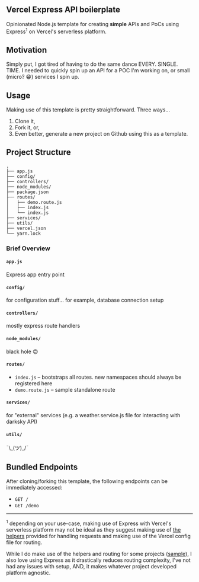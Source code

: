 ## Vercel Express API boilerplate

Opinionated Node.js template for creating **simple** APIs and PoCs using Express<sup>1</sup> on Vercel's serverless platform.

## Motivation

Simply put, I got tired of having to do the same dance EVERY. SINGLE. TIME. I needed to quickly spin up an API for a POC I'm working on, or small (micro? 😁) services I spin up.

## Usage

Making use of this template is pretty straightforward. Three ways...

1. Clone it,
2. Fork it, or,
3. Even better, generate a new project on Github using this as a template.

## Project Structure

```
.
├── app.js
├── config/
├── controllers/
├── node_modules/
├── package.json
├── routes/
│   ├── demo.route.js
│   ├── index.js
│   └── index.js
├── services/
├── utils/
├── vercel.json
└── yarn.lock
```

### Brief Overview

#### `app.js`

Express app entry point

#### `config/`

for configuration stuff... for example, database connection setup

#### `controllers/`

mostly express route handlers

#### `node_modules/`

black hole 🙃

#### `routes/`

* `index.js` – bootstraps all routes. new namespaces should always be registered here
* `demo.route.js` – sample standalone route

#### `services/`

for "external" services (e.g. a weather.service.js file for interacting with darksky API)

#### `utils/`

¯\\\_(ツ)\_/¯

## Bundled Endpoints

After cloning/forking this template, the following endpoints can be immediately accessed:

* `GET /`
* `GET /demo`

---

<sup>1</sup> depending on your use-case, making use of Express with Vercel's serverless platform may not be ideal as they suggest making use of [the helpers](https://vercel.com/blog/vercel-node-helpers) provided for handling requests and making use of the Vercel config file for routing. 

While I do make use of the helpers and routing for some projects ([sample](https://gist.github.com/akhilome/ebcc2aa8b03a8377f6eff9ddaff9093b)), I also love using Express as it drastically reduces routing complexity, I've not had any issues with setup, AND, it makes whatever project developed platform agnostic.
